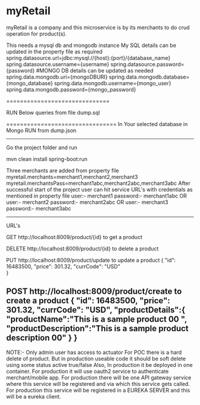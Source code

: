 # myRetail
myRetail is a company and this microservice is by its merchants to do crud operation for product(s).

This needs a mysql db and mongodb instance
My SQL details can be updated in the property file as required
spring.datasource.url=jdbc:mysql://{host}:{port}/{database_name}
spring.datasource.username={username}
spring.datasource.password={password}
#MONGO DB details can be updated as needed
spring.data.mongodb.uri={mongoDBURI}
spring.data.mongodb.database={mongo_database}
spring.data.mongodb.username={mongo_user}
spring.data.mongodb.password={mongo_password}

==============================

RUN Below queries from file dump.sql

================================
In Your selected database in Mongo RUN from dump.json

--------------------------------------------------------
 Go the project folder and run
 
 mvn clean install spring-boot:run
 
Three merchants are added from property file
myretail.merchants=merchant1,merchant2,merchant3
myretail.merchantsPass=merchant1abc,merchant2abc,merchant3abc
After successful start of the project user can hit service URL's with credentials as mentioned in property file
user:- merchant1
password:- merchant1abc
OR
user:- merchant2
password:- merchant2abc
OR
user:- merchant3
password:- merchant3abc

---------------------------------
URL's

GET http://localhost:8009/product/{id} to get a product

DELETE http://localhost:8009/product/{id} to delete a product

PUT http://localhost:8009/product/update to update a product
{
    "id": 16483500,
    "price": 301.32,
    "currCode": "USD"	
}

POST http://localhost:8009/product/create to create a product
{
    "id": 16483500,
    "price": 301.32,
    "currCode": "USD",
    "productDetails":{
		"productName":"This is a sample product 00 ",
		"productDescription":"This is a sample product description 00"
	}
}
---
NOTE:- 
Only admin user has access to actuator
For POC there is a hard delete of product.
But in production useable code it should be soft delete using some status active true/false
Also, In production it be deployed in one container. 
For production it will use oauth2 service to authenticate merchant/mobile app.
For production there will be one API gateway service where this service will be registered and via which this service gets called.
For production this service will be registered in a EUREKA SERVER and this will be a eureka client.
